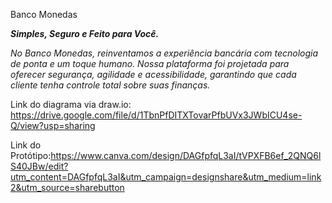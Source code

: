 Banco Monedas

***Simples, Seguro e Feito para Você.***

*No Banco Monedas, reinventamos a experiência bancária com tecnologia de ponta e um toque humano. Nossa plataforma foi projetada para oferecer segurança, agilidade e acessibilidade, garantindo que cada cliente tenha controle total sobre suas finanças.*

Link do diagrama via draw.io: https://drive.google.com/file/d/1TbnPfDITXTovarPfbUVx3JWbICU4se-Q/view?usp=sharing

Link do Protótipo:https://www.canva.com/design/DAGfpfqL3aI/tVPXFB6ef_2QNQ6lS40JBw/edit?utm_content=DAGfpfqL3aI&utm_campaign=designshare&utm_medium=link2&utm_source=sharebutton
